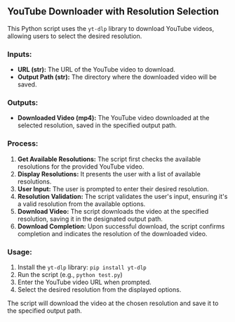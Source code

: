 ## YouTube Downloader with Resolution Selection

This Python script uses the `yt-dlp` library to download YouTube videos, allowing users to select the desired resolution.

### Inputs:

- **URL (str):** The URL of the YouTube video to download.
- **Output Path (str):** The directory where the downloaded video will be saved.

### Outputs:

- **Downloaded Video (mp4):** The YouTube video downloaded at the selected resolution, saved in the specified output path.

### Process:

1. **Get Available Resolutions:** The script first checks the available resolutions for the provided YouTube video.
2. **Display Resolutions:** It presents the user with a list of available resolutions.
3. **User Input:** The user is prompted to enter their desired resolution.
4. **Resolution Validation:** The script validates the user's input, ensuring it's a valid resolution from the available options.
5. **Download Video:** The script downloads the video at the specified resolution, saving it in the designated output path.
6. **Download Completion:** Upon successful download, the script confirms completion and indicates the resolution of the downloaded video.

### Usage:

1. Install the `yt-dlp` library: `pip install yt-dlp`
2. Run the script (e.g., `python test.py`)
3. Enter the YouTube video URL when prompted.
4. Select the desired resolution from the displayed options.

The script will download the video at the chosen resolution and save it to the specified output path.
